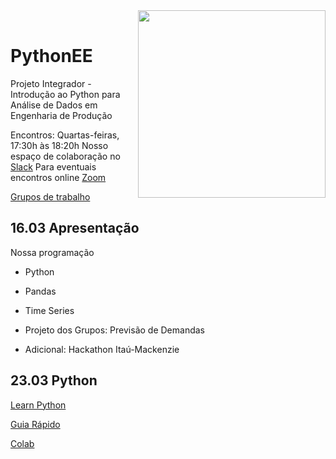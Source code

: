 <img src="http://meusite.mackenzie.br/rogerio/mackenzie_logo/UPM.2_horizontal_vermelho.jpg" width=300, align="right"> 

<br>

# PythonEE
Projeto Integrador - Introdução ao Python para Análise de Dados em Engenharia de Produção 

Encontros: Quartas-feiras, 17:30h às 18:20h
Nosso espaço de colaboração no [Slack](https://join.slack.com/t/eepython/shared_invite/zt-1570mu49j-ANFprKUhRwzsIbcZuBdwJg)
Para eventuais encontros online [Zoom](https://zoom.us/j/93200048589?pwd=b0JwNGEwMnBsNHMxVTFCb252ZmhyQT09)

[Grupos de trabalho](https://github.com/Rogerio-mack/PythonEE/blob/main/grupos.md)

## 16.03 Apresentação

Nossa programação
* Python
* Pandas
* Time Series
* Projeto dos Grupos: Previsão de Demandas

* Adicional: Hackathon Itaú-Mackenzie

## 23.03 Python

[Learn Python](https://www.kaggle.com/learn/python)

[Guia Rápido](https://www.w3schools.com/python/default.asp)

[Colab](https://colab.research.google.com/)




